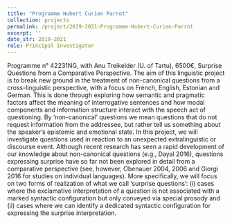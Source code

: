 ```yaml
---
title: "Programme Hubert Curien Parrot"
collection: projects
permalink: /project/2019-2021-Programme-Hubert-Curien-Parrot
excerpt: ''
date_str: 2019-2021
role: Principal Investigator
---
```

Programme n° 42231NG, with Anu Treikelder (U. of Tartu), 6500€, Surprise Questions from a Comparative Perspective. The aim of this linguistic project is to break new ground in the treatment of non-canonical questions from a cross-linguistic perspective, with a focus on French, English, Estonian and German. This is done through exploring how semantic and pragmatic factors affect the meaning of interrogative sentences and how modal components and information structure interact with the speech act of questioning. By ‘non-canonical’ questions we mean questions that do not request information from the addressee, but rather tell us something about the speaker’s epistemic and emotional state. In this project, we will investigate questions used in reaction to an unexpected extralinguistic or discourse event. Although recent research has seen a rapid development of our knowledge about non-canonical questions (e.g., Dayal 2016), questions expressing surprise have so far not been explored in detail from a comparative perspective (see, however, Obenauer 2004, 2006 and Giorgi 2016 for studies on individual languages). More specifically, we will focus on two forms of realization of what we call ‘surprise questions’: (i) cases where the exclamative interpretation of a question is not associated with a marked syntactic configuration but only conveyed via special prosody and (ii) cases where we can identify a dedicated syntactic configuration for expressing the surprise interpretation.